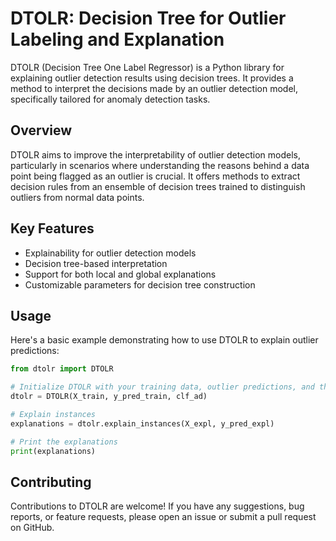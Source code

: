 # DTOLR: Decision Tree for Outlier Labeling and Explanation

DTOLR (Decision Tree One Label Regressor) is a Python library for explaining outlier detection results using decision trees. It provides a method to interpret the decisions made by an outlier detection model, specifically tailored for anomaly detection tasks.

## Overview

DTOLR aims to improve the interpretability of outlier detection models, particularly in scenarios where understanding the reasons behind a data point being flagged as an outlier is crucial. It offers methods to extract decision rules from an ensemble of decision trees trained to distinguish outliers from normal data points.

## Key Features

- Explainability for outlier detection models
- Decision tree-based interpretation
- Support for both local and global explanations
- Customizable parameters for decision tree construction

## Usage
Here's a basic example demonstrating how to use DTOLR to explain outlier predictions:

```python 
from dtolr import DTOLR

# Initialize DTOLR with your training data, outlier predictions, and the outlier detection model
dtolr = DTOLR(X_train, y_pred_train, clf_ad)

# Explain instances
explanations = dtolr.explain_instances(X_expl, y_pred_expl)

# Print the explanations
print(explanations)
```

## Contributing
Contributions to DTOLR are welcome! If you have any suggestions, bug reports, or feature requests, please open an issue or submit a pull request on GitHub.
